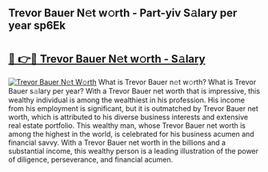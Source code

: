 ## Trevor Bauer N𝚎t w𝚘rth - Part-yiv S𝚊lary per year sp6Ek

# <h2><a href="http://gc1hvue.nevu.top/?p=Trevor+Bauer">🔗 👉🔴 Trevor Bauer N𝚎t w𝚘rth - S𝚊lary</a></h2>

[![Trevor Bauer N𝚎t W𝚘rth](https://i.imgur.com/Oavwk0R.jpeg)](http://gc1hvue.nevu.top/?p=Trevor+Bauer)
What is Trevor Bauer n𝚎t w𝚘rth? What is Trevor Bauer s𝚊lary per year?
With a Trevor Bauer net worth that is impressive, this wealthy individual is among the wealthiest in his profession. His income from his employment is significant, but it is outmatched by Trevor Bauer net worth, which is attributed to his diverse business interests and extensive real estate portfolio. This wealthy man, whose Trevor Bauer net worth is among the highest in the world, is celebrated for his business acumen and financial savvy. With a Trevor Bauer net worth in the billions and a substantial income, this wealthy person is a leading illustration of the power of diligence, perseverance, and financial acumen.
